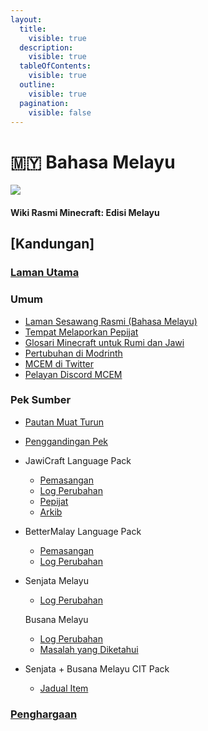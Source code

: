 ```yaml
---
layout:
  title:
    visible: true
  description:
    visible: true
  tableOfContents:
    visible: true
  outline:
    visible: true
  pagination:
    visible: false
---
```


# 🇲🇾 Bahasa Melayu

![](https://imgur.com/0HxIaqK.png)

#### Wiki Rasmi Minecraft: Edisi Melayu

## \[Kandungan]

### &#x20;[Laman Utama](../)

### Umum

* [Laman Sesawang Rasmi (Bahasa Melayu)](https://bit.ly/LamanWebMCEM)
* [Tempat Melaporkan Pepijat](https://github.com/Minecraft-EdisiMelayu/MCEM-BugTracker)
* [Glosari Minecraft untuk Rumi dan Jawi](<../Bahasa Melayu/Glosari-Minecraft-untuk-Rumi-dan-Jawi.md>)
* [Pertubuhan di Modrinth](https://bit.ly/MCEM-Modrinth)
* [MCEM di Twitter](https://twitter.com/MC\_EdisiMelayu)
* [Pelayan Discord MCEM](https://bit.ly/MCEM-Discord)

### Pek Sumber

* [Pautan Muat Turun](<../Bahasa Melayu/Pautan-Muat-Turun-Pek.md>)
* [Penggandingan Pek](<../Bahasa Melayu/Menggandingkan Pek.md>)
* JawiCraft Language Pack
  * [Pemasangan](<../Bahasa Melayu/JawiCraft/Pemasangan.md>)
  * [Log Perubahan](<../Bahasa Melayu/JawiCraft/Log Perubahan.md>)
  * [Pepijat](<../Bahasa Melayu/JawiCraft/Pepijat.md>)
  * [Arkib](https://github.com/Minecraft-EdisiMelayu/Arkib-JawiCraft)
* BetterMalay Language Pack
  * [Pemasangan](<../Bahasa Melayu/BetterMalay/Pemasangan.md>)
  * [Log Perubahan](<../Bahasa Melayu/BetterMalay/Log-Perubahan.md>)
*   Senjata Melayu

    * [Log Perubahan](<../Bahasa Melayu/Senjata Melayu/Log-Perubahan.md>)

    Busana Melayu

    * [Log Perubahan](<../Bahasa Melayu/Busana Melayu/Log-Perubahan.md>)
    * [Masalah yang Diketahui](<../Bahasa Melayu/Busana Melayu/Masalah-yang-Diketahui.md>)
* Senjata + Busana Melayu CIT Pack
  * [Jadual Item](../English/Senjata-+-Busana-Melayu-CIT-Pack-‐-Item-Table.md)

### [Penghargaan](<../Bahasa Melayu/Penghargaan.md>)

